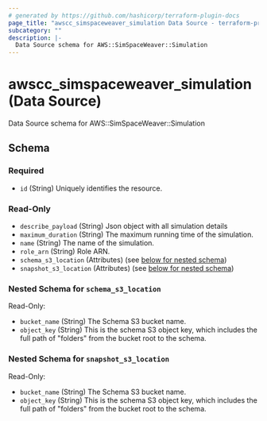 ```yaml
---
# generated by https://github.com/hashicorp/terraform-plugin-docs
page_title: "awscc_simspaceweaver_simulation Data Source - terraform-provider-awscc"
subcategory: ""
description: |-
  Data Source schema for AWS::SimSpaceWeaver::Simulation
---
```


# awscc_simspaceweaver_simulation (Data Source)

Data Source schema for AWS::SimSpaceWeaver::Simulation



<!-- schema generated by tfplugindocs -->
## Schema

### Required

- `id` (String) Uniquely identifies the resource.

### Read-Only

- `describe_payload` (String) Json object with all simulation details
- `maximum_duration` (String) The maximum running time of the simulation.
- `name` (String) The name of the simulation.
- `role_arn` (String) Role ARN.
- `schema_s3_location` (Attributes) (see [below for nested schema](#nestedatt--schema_s3_location))
- `snapshot_s3_location` (Attributes) (see [below for nested schema](#nestedatt--snapshot_s3_location))

<a id="nestedatt--schema_s3_location"></a>
### Nested Schema for `schema_s3_location`

Read-Only:

- `bucket_name` (String) The Schema S3 bucket name.
- `object_key` (String) This is the schema S3 object key, which includes the full path of "folders" from the bucket root to the schema.


<a id="nestedatt--snapshot_s3_location"></a>
### Nested Schema for `snapshot_s3_location`

Read-Only:

- `bucket_name` (String) The Schema S3 bucket name.
- `object_key` (String) This is the schema S3 object key, which includes the full path of "folders" from the bucket root to the schema.


